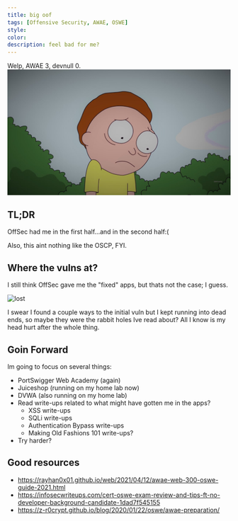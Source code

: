 ```yaml
---
title: big oof
tags: [Offensive Security, AWAE, OSWE]
style:
color:
description: feel bad for me?
---
```


Welp, AWAE 3, devnull 0.
![welp](../images/sad_morty.jpg "welp")

## TL;DR
OffSec had me in the first half...and in the second half:(

Also, this aint nothing like the OSCP, FYI.

## Where the vulns at?
I still think OffSec gave me the "fixed" apps, but thats not the case; I guess.

![lost](https://media.giphy.com/media/g01ZnwAUvutuK8GIQn/giphy.gif "lost")

I swear I found a couple ways to the initial vuln but I kept running into dead ends, so maybe they were the rabbit holes Ive read about? All I know is my head hurt after the whole thing.

## Goin Forward
Im going to focus on several things:
- PortSwigger Web Academy (again)
- Juiceshop (running on my home lab now)
- DVWA (also running on my home lab)
- Read write-ups related to what might have gotten me in the apps?
  - XSS write-ups
  - SQLi write-ups
  - Authentication Bypass write-ups
  - Making Old Fashions 101 write-ups?
- Try harder?

## Good resources
- https://rayhan0x01.github.io/web/2021/04/12/awae-web-300-oswe-guide-2021.html
- https://infosecwriteups.com/cert-oswe-exam-review-and-tips-ft-no-developer-background-candidate-1dad7f545155
- https://z-r0crypt.github.io/blog/2020/01/22/oswe/awae-preparation/
